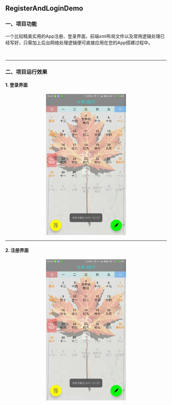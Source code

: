 ## RegisterAndLoginDemo

### 一、项目功能

一个比较精美实用的App注册、登录界面，前端xml布局文件以及常用逻辑处理已经写好，只需加上后台网络处理逻辑便可直接应用在您的App搭建过程中。

<br/>

***

### 二、项目运行效果

#### 1. 登录界面

<div align=center>

<img src="https://github.com/Yuziquan/WCCalendar2/blob/master/Screenshots/main_interface.jpg" width=250 height=440 />

</div>



***

#### 2. 注册界面

<div align=center>

<img src="https://github.com/Yuziquan/WCCalendar2/blob/master/Screenshots/main_interface.jpg" width=250 height=440 />

</div>

